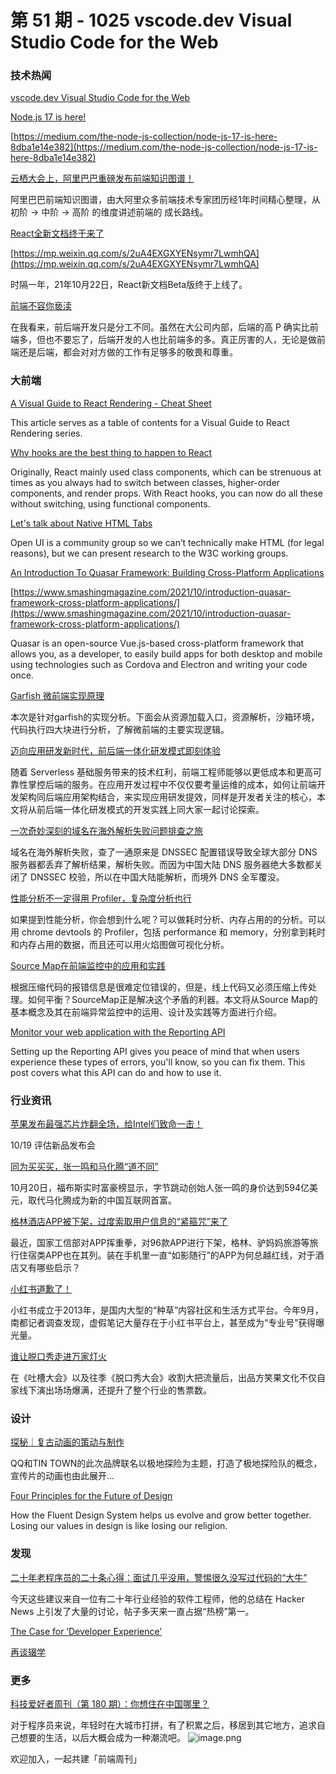 # 第 51 期 - 1025 vscode.dev Visual Studio Code for the Web
### 技术热闻
[vscode.dev Visual Studio Code for the Web](https://code.visualstudio.com/blogs/2021/10/20/vscode-dev)


[Node.js 17 is here!](https://nodejs.org/en/blog/release/v17.0.0/)


[https://medium.com/the-node-js-collection/node-js-17-is-here-8dba1e14e382](https://medium.com/the-node-js-collection/node-js-17-is-here-8dba1e14e382)


[云栖大会上，阿里巴巴重磅发布前端知识图谱！](https://mp.weixin.qq.com/s/c8WXCTl6wMqd2AJktX7SIg)

阿里巴巴前端知识图谱，由大阿里众多前端技术专家团历经1年时间精心整理，从 初阶 -> 中阶 -> 高阶 的维度讲述前端的 成长路线。

[React全新文档终于来了](https://beta.reactjs.org/)


[https://mp.weixin.qq.com/s/2uA4EXGXYENsymr7LwmhQA](https://mp.weixin.qq.com/s/2uA4EXGXYENsymr7LwmhQA)

时隔一年，21年10月22日，React新文档Beta版终于上线了。

[前端不容你亵渎](https://mp.weixin.qq.com/s/uZ02TG27zeqmB-9O_1BvhA)

在我看来，前后端开发只是分工不同。虽然在大公司内部，后端的高 P 确实比前端多，但也不要忘了，后端开发的人也比前端多的多。真正厉害的人，无论是做前端还是后端，都会对对方做的工作有足够多的敬畏和尊重。

### 大前端
[A Visual Guide to React Rendering - Cheat Sheet](https://alexsidorenko.com/blog/react-render-cheat-sheet/)

This article serves as a table of contents for a Visual Guide to React Rendering series.

[Why hooks are the best thing to happen to React](https://stackoverflow.blog/2021/10/20/why-hooks-are-the-best-thing-to-happen-to-react/)

Originally, React mainly used class components, which can be strenuous at times as you always had to switch between classes, higher-order components, and render props. With React hooks, you can now do all these without switching, using functional components.

[Let's talk about Native HTML Tabs](https://daverupert.com/2021/10/native-html-tabs/)

Open UI is a community group so we can’t technically make HTML (for legal reasons), but we can present research to the W3C working groups.

[An Introduction To Quasar Framework: Building Cross-Platform Applications](https://github.com/quasarframework/quasar)


[https://www.smashingmagazine.com/2021/10/introduction-quasar-framework-cross-platform-applications/](https://www.smashingmagazine.com/2021/10/introduction-quasar-framework-cross-platform-applications/)

Quasar is an open-source Vue.js-based cross-platform framework that allows you, as a developer, to easily build apps for both desktop and mobile using technologies such as Cordova and Electron and writing your code once.

[Garfish 微前端实现原理](https://mp.weixin.qq.com/s/5t1RpPXVCGCPlxGBmxUGbg)

本次是针对garfish的实现分析。下面会从资源加载入口，资源解析，沙箱环境，代码执行四大块进行分析，了解微前端的主要实现逻辑。

[迈向应用研发新时代，前后端一体化研发模式即刻体验](https://mp.weixin.qq.com/s/PvZbW1Nm2-w2F1qYaNfLpg)

随着 Serverless 基础服务带来的技术红利，前端工程师能够以更低成本和更高可靠性掌控后端的服务。在应用开发过程中不仅仅要考量运维的成本，如何让前端开发架构同后端应用架构结合，来实现应用研发提效，同样是开发者关注的核心，本文将从前后端一体化研发模式的开发实践上同大家一起讨论探索。

[一次奇妙深刻的域名在海外解析失败问题排查之旅](https://mp.weixin.qq.com/s/mknHGXcaMnPGRLMpEBdRSA)

域名在海外解析失败，查了一通原来是 DNSSEC 配置错误导致全球大部分 DNS 服务器都丢弃了解析结果，解析失败。而因为中国大陆 DNS 服务器绝大多数都关闭了 DNSSEC 校验，所以在中国大陆能解析，而境外 DNS 全军覆没。

[性能分析不一定得用 Profiler，复杂度分析也行](https://mp.weixin.qq.com/s/DoGxYQO0KF2DzNNnldLLPg)

如果提到性能分析，你会想到什么呢？可以做耗时分析、内存占用的的分析。可以用 chrome devtools 的 Profiler，包括 performance 和 memory，分别拿到耗时和内存占用的数据，而且还可以用火焰图做可视化分析。

[Source Map在前端监控中的应用和实践](https://mp.weixin.qq.com/s/OmUKoF_5BishvHx_z4_bMQ)

根据压缩代码的报错信息是很难定位错误的，但是，线上代码又必须压缩上传处理。如何平衡？SourceMap正是解决这个矛盾的利器。本文将从Source Map的基本概念及其在前端异常监控中的运用、设计及实践等方面进行介绍。

[Monitor your web application with the Reporting API](https://web.dev/reporting-api/)

Setting up the Reporting API gives you peace of mind that when users experience these types of errors, you'll know, so you can fix them. This post covers what this API can do and how to use it.

### 行业资讯
[苹果发布最强芯片炸翻全场，给Intel们致命一击！](https://mp.weixin.qq.com/s/Dxb_EfgkH0v1bmwEsPnpfg)

10/19 评估新品发布会

[同为买买买，张一鸣和马化腾“道不同”](https://mp.weixin.qq.com/s/3akwbygwj8Tj6gjiBP6d3Q)

10月20日，福布斯实时富豪榜显示，字节跳动创始人张一鸣的身价达到594亿美元，取代马化腾成为新的中国互联网首富。

[格林酒店APP被下架，过度索取用户信息的“紧箍咒”来了](https://mp.weixin.qq.com/s/CQ9EGGSPMI508AJLp3Losg)

最近，国家工信部对APP挥重拳，对96款APP进行下架，格林、驴妈妈旅游等旅行住宿类APP也在其列。装在手机里一直“如影随行”的APP为何总越红线，对于酒店又有哪些启示？

[小红书道歉了！](https://mp.weixin.qq.com/s/Hh4JAtKywy-CK1OlFvnrWg)

小红书成立于2013年，是国内大型的“种草”内容社区和生活方式平台。今年9月，南都记者调查发现，虚假笔记大量存在于小红书平台上，甚至成为“专业号”获得曝光量。

[谁让脱口秀走进万家灯火](https://mp.weixin.qq.com/s/QfZObxz2s4_UBE71m52U7Q)

在《吐槽大会》以及往季《脱口秀大会》收割大把流量后，出品方笑果文化不仅自家线下演出场场爆满，还提升了整个行业的售票数。

### 设计
[探秘｜复古动画的策动与制作](https://mp.weixin.qq.com/s/_EmhnGe-XHlZ2tsWjQdrQw)

QQ和TIN TOWN的此次品牌联名以极地探险为主题，打造了极地探险队的概念，宣传片的动画也由此展开...

[Four Principles for the Future of Design](https://medium.com/microsoft-design/four-principles-for-the-future-of-design-78922340cece)

How the Fluent Design System helps us evolve and grow better together. Losing our values in design is like losing our religion.

### 发现
[二十年老程序员的二十条心得：面试几乎没用，警惕很久没写过代码的“大牛”](https://www.infoq.cn/article/o1Fjrx83Pbh4mf9xp0O2)

今天这些建议来自一位有二十年行业经验的软件工程师，他的总结在 Hacker News 上引发了大量的讨论，帖子多天来一直占据“热榜”第一。

[The Case for ‘Developer Experience’](https://future.a16z.com/the-case-for-developer-experience/)


[再谈辍学](https://lutaonan.com/blog/talking-about-dropout-again/)


### 更多
[科技爱好者周刊（第 180 期）：你想住在中国哪里？](http://www.ruanyifeng.com/blog/2021/10/weekly-issue-180.html)

对于程序员来说，年轻时在大城市打拼，有了积累之后，移居到其它地方，追求自己想要的生活，以后大概会成为一种潮流吧。
![image.png](https://cdn.nlark.com/yuque/0/2020/png/85771/1605930034828-7fc81343-651f-4a15-8465-eebe5a23cf61.png#height=31&id=C5Hpa&margin=%5Bobject%20Object%5D&name=image.png&originHeight=90&originWidth=2186&originalType=binary&ratio=1&size=14325&status=done&style=none&width=746)


欢迎加入，一起共建「前端周刊」
